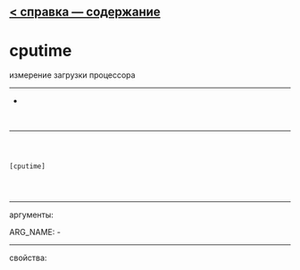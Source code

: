 [< справка — содержание](index.html)
---

# cputime


измерение загрузки процессора

---

-
<br>


---


```



[cputime]


            
```

---
аргументы:

ARG_NAME: -<br>

---
свойства:


